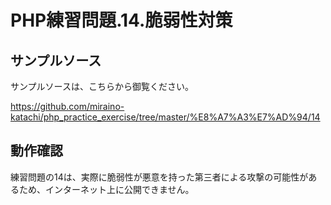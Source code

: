 # PHP練習問題.14.脆弱性対策

## サンプルソース
サンプルソースは、こちらから御覧ください。

https://github.com/miraino-katachi/php_practice_exercise/tree/master/%E8%A7%A3%E7%AD%94/14

## 動作確認
練習問題の14は、実際に脆弱性が悪意を持った第三者による攻撃の可能性があるため、インターネット上に公開できません。
